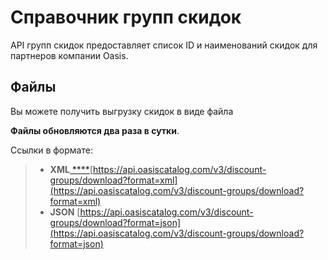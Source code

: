 # Справочник групп скидок

API групп скидок предоставляет список ID и наименований скидок для партнеров компании Oasis.

## Файлы

Вы можете получить выгрузку скидок в виде файла

**Файлы обновляются два раза в сутки**.

Ссылки в формате:

> * **XML**[ ****](https://api.oasiscatalog.com/v3/stock/download?format=xml)[https://api.oasiscatalog.com/v3/discount-groups/download?format=xml](https://api.oasiscatalog.com/v3/discount-groups/download?format=xml)
> * **JSON** [https://api.oasiscatalog.com/v3/discount-groups/download?format=json](https://api.oasiscatalog.com/v3/discount-groups/download?format=json)

